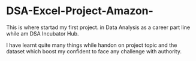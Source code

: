 # DSA-Excel-Project-Amazon-
This is where startad my first project. in Data Analysis as a career part line while am DSA Incubator Hub.

I have learnt quite many things while handon on project topic and the dataset which boost my confident to face any challenge with authority.

